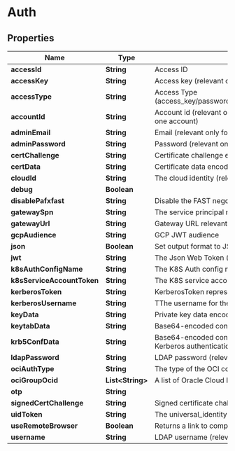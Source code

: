 

# Auth


## Properties

| Name | Type | Description | Notes |
|------------ | ------------- | ------------- | -------------|
|**accessId** | **String** | Access ID |  [optional] |
|**accessKey** | **String** | Access key (relevant only for access-type&#x3D;access_key) |  [optional] |
|**accessType** | **String** | Access Type (access_key/password/saml/ldap/k8s/azure_ad/oidc/aws_iam/universal_identity/jwt/gcp/cert/oci/kerberos) |  [optional] |
|**accountId** | **String** | Account id (relevant only for access-type&#x3D;password where the email address is associated with more than one account) |  [optional] |
|**adminEmail** | **String** | Email (relevant only for access-type&#x3D;password) |  [optional] |
|**adminPassword** | **String** | Password (relevant only for access-type&#x3D;password) |  [optional] |
|**certChallenge** | **String** | Certificate challenge encoded in base64. (relevant only for access-type&#x3D;cert) |  [optional] |
|**certData** | **String** | Certificate data encoded in base64. Used if file was not provided. (relevant only for access-type&#x3D;cert) |  [optional] |
|**cloudId** | **String** | The cloud identity (relevant only for access-type&#x3D;azure_ad,aws_iam,gcp) |  [optional] |
|**debug** | **Boolean** |  |  [optional] |
|**disablePafxfast** | **String** | Disable the FAST negotiation in the Kerberos authentication method |  [optional] |
|**gatewaySpn** | **String** | The service principal name of the gateway as registered in LDAP (i.e., HTTP/gateway) |  [optional] |
|**gatewayUrl** | **String** | Gateway URL relevant only for access-type&#x3D;k8s/oauth2/saml/oidc |  [optional] |
|**gcpAudience** | **String** | GCP JWT audience |  [optional] |
|**json** | **Boolean** | Set output format to JSON |  [optional] |
|**jwt** | **String** | The Json Web Token (relevant only for access-type&#x3D;jwt/oidc) |  [optional] |
|**k8sAuthConfigName** | **String** | The K8S Auth config name (relevant only for access-type&#x3D;k8s) |  [optional] |
|**k8sServiceAccountToken** | **String** | The K8S service account token. (relevant only for access-type&#x3D;k8s) |  [optional] |
|**kerberosToken** | **String** | KerberosToken represents a Kerberos token generated for the gateway SPN (Service Principal Name). |  [optional] |
|**kerberosUsername** | **String** | TThe username for the entry within the keytab to authenticate via Kerberos |  [optional] |
|**keyData** | **String** | Private key data encoded in base64. Used if file was not provided.(relevant only for access-type&#x3D;cert) |  [optional] |
|**keytabData** | **String** | Base64-encoded content of a valid keytab file, containing the service account&#39;s entry. |  [optional] |
|**krb5ConfData** | **String** | Base64-encoded content of a valid krb5.conf file, specifying the settings and parameters required for Kerberos authentication. |  [optional] |
|**ldapPassword** | **String** | LDAP password (relevant only for access-type&#x3D;ldap) |  [optional] |
|**ociAuthType** | **String** | The type of the OCI configuration to use [instance/apikey/resource] (relevant only for access-type&#x3D;oci) |  [optional] |
|**ociGroupOcid** | **List&lt;String&gt;** | A list of Oracle Cloud IDs groups (relevant only for access-type&#x3D;oci) |  [optional] |
|**otp** | **String** |  |  [optional] |
|**signedCertChallenge** | **String** | Signed certificate challenge encoded in base64. (relevant only for access-type&#x3D;cert) |  [optional] |
|**uidToken** | **String** | The universal_identity token (relevant only for access-type&#x3D;universal_identity) |  [optional] |
|**useRemoteBrowser** | **Boolean** | Returns a link to complete the authentication remotely (relevant only for access-type&#x3D;saml/oidc) |  [optional] |
|**username** | **String** | LDAP username (relevant only for access-type&#x3D;ldap) |  [optional] |




